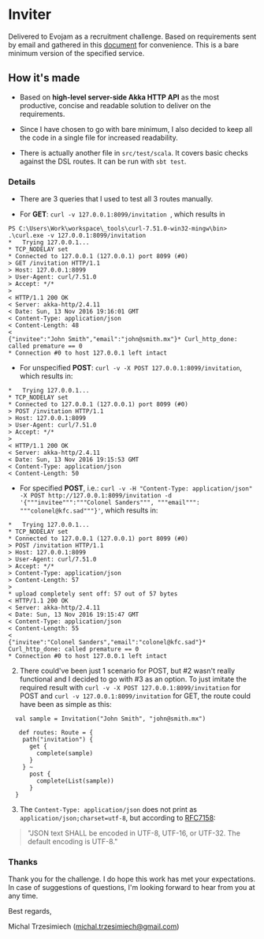 # Inviter

Delivered to Evojam as a recruitment challenge. Based on requirements sent by email and gathered in this [document] for convenience. This is a bare minimum version of the specified service.

[document]: https://docs.google.com/document/d/1y25ZUjLjdCZAvolD0Ah5jmb7rgpbkHKjqPkQEsJoTO0/edit

## How it's made

- Based on **high-level server-side Akka HTTP API** as the most productive, concise and readable solution to deliver on the requirements.

- Since I have chosen to go with bare minimum, I also decided to keep all the code in a single file for increased readability.

- There is actually another file in ```src/test/scala```. It covers basic checks against the DSL routes. It can be run with  ```sbt test```.

### Details

- There are 3 queries that I used to test all 3 routes manually.

[curl Win32 package]: https://curl.haxx.se/download.html

- For **GET**: ```curl -v 127.0.0.1:8099/invitation ```, which results in

``` 
PS C:\Users\Work\workspace\_tools\curl-7.51.0-win32-mingw\bin> .\curl.exe -v 127.0.0.1:8099/invitation
*   Trying 127.0.0.1...
* TCP_NODELAY set
* Connected to 127.0.0.1 (127.0.0.1) port 8099 (#0)
> GET /invitation HTTP/1.1
> Host: 127.0.0.1:8099
> User-Agent: curl/7.51.0
> Accept: */*
>
< HTTP/1.1 200 OK
< Server: akka-http/2.4.11
< Date: Sun, 13 Nov 2016 19:16:01 GMT
< Content-Type: application/json
< Content-Length: 48
<
{"invitee":"John Smith","email":"john@smith.mx"}* Curl_http_done: called premature == 0
* Connection #0 to host 127.0.0.1 left intact
```

- For unspecified **POST**: ```curl -v -X POST 127.0.0.1:8099/invitation```, which results in: 

```
*   Trying 127.0.0.1...
* TCP_NODELAY set
* Connected to 127.0.0.1 (127.0.0.1) port 8099 (#0)
> POST /invitation HTTP/1.1
> Host: 127.0.0.1:8099
> User-Agent: curl/7.51.0
> Accept: */*
>
< HTTP/1.1 200 OK
< Server: akka-http/2.4.11
< Date: Sun, 13 Nov 2016 19:15:53 GMT
< Content-Type: application/json
< Content-Length: 50
```

- For specified **POST**, i.e.: ```curl -v -H "Content-Type: application/json" -X POST http://127.0.0.1:8099/invitation -d '{"""invitee""":"""Colonel Sanders""", """email""": """colonel@kfc.sad"""}'```, which results in:

```
*   Trying 127.0.0.1...
* TCP_NODELAY set
* Connected to 127.0.0.1 (127.0.0.1) port 8099 (#0)
> POST /invitation HTTP/1.1
> Host: 127.0.0.1:8099
> User-Agent: curl/7.51.0
> Accept: */*
> Content-Type: application/json
> Content-Length: 57
>
* upload completely sent off: 57 out of 57 bytes
< HTTP/1.1 200 OK
< Server: akka-http/2.4.11
< Date: Sun, 13 Nov 2016 19:15:47 GMT
< Content-Type: application/json
< Content-Length: 55
<
{"invitee":"Colonel Sanders","email":"colonel@kfc.sad"}* Curl_http_done: called premature == 0
* Connection #0 to host 127.0.0.1 left intact
```

2. There could've been just 1 scenario for POST, but #2 wasn't really functional and I decided to go with #3 as an option. To just imitate the required result with ```curl -v -X POST 127.0.0.1:8099/invitation``` for POST and ```curl -v 127.0.0.1:8099/invitation``` for GET, the route could have been as simple as this:

```
  val sample = Invitation("John Smith", "john@smith.mx")
  
   def routes: Route = {
    path("invitation") {
      get {
        complete(sample)
      }
    } ~
      post {
        complete(List(sample))
      }
  }
```

3. The ```Content-Type: application/json``` does not print as ```application/json;charset=utf-8```, but according to [RFC7158]:

> "JSON text SHALL be encoded in UTF-8, UTF-16, or UTF-32.  The default
   encoding is UTF-8."

[RFC7158]: https://tools.ietf.org/html/rfc7158#section-11

### Thanks

Thank you for the challenge. I do hope this work has met your expectations. In case of suggestions of questions, I'm looking forward to hear from you at any time.

Best regards, 

Michal Trzesimiech (michal.trzesimiech@gmail.com)